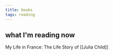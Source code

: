 ```yaml
---
title: books
tags: reading
---
```


## what I'm reading now

My Life in France: The Life Story of [[Julia Child]]